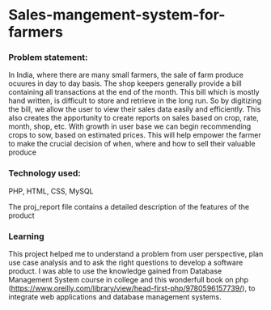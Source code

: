 # Sales-mangement-system-for-farmers

### Problem statement:
In India, where there are many small farmers, the sale of farm produce ocuures in day to day basis. The shop keepers generally provide a bill containing all transactions at the end of the month. This bill which is mostly hand written, is difficult to store and retrieve in the long run. So by digitizing the bill, we allow the user to view their sales data easily and efficiently. This also creates the apportunity to create reports on sales based on crop, rate, month, shop, etc. 
With growth in user base we can begin recommending crops to sow, based on estimated prices. This will help empower the farmer to make the crucial decision of when, where and how to sell their valuable produce

### Technology used: 
PHP, HTML, CSS, MySQL

The proj_report file contains a detailed description of the features of the product

### Learning
This project helped me to understand a problem from user perspective, plan use case analysis and to ask the right questions to develop a software product. I was able to use the knowledge gained from Database Management System course in college and this wonderfull book on php (https://www.oreilly.com/library/view/head-first-php/9780596157739/), to integrate web applications and database management systems.
